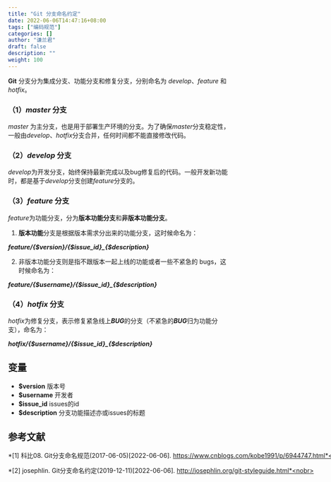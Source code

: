 ```yaml
---
title: "Git 分支命名约定"
date: 2022-06-06T14:47:16+08:00
tags: ["编码规范"]
categories: []
author: "谦兰君"
draft: false
description: ""
weight: 100
---
```


**Git** 分支分为集成分支、功能分支和修复分支，分别命名为 *develop*、*feature* 和 *hotfix*。

### （1）*master* 分支

*master* 为主分支，也是用于部署生产环境的分支。为了确保*master*分支稳定性，一般由*develop*、*hotfix*分支合并，任何时间都不能直接修改代码。

### （2）*develop* 分支

*develop*为开发分支，始终保持最新完成以及bug修复后的代码。一般开发新功能时，都是基于*develop*分支创建*feature*分支的。

### （3）*feature* 分支

*feature*为功能分支，分为**版本功能分支**和**非版本功能分支**。

1. **版本功能**分支是根据版本需求分出来的功能分支，这时候命名为：

***feature/{$version}/{$issue_id}_{$description}*** 

2. 非版本功能分支则是指不跟版本一起上线的功能或者一些不紧急的 bugs，这时候命名为：

***feature/{$username}/{$issue_id}_{$description}***

### （4）*hotfix* 分支

*hotfix*为修复分支，表示修复紧急线上***BUG***的分支（不紧急的***BUG***归为功能分支），命名为：

***hotfix/{$username}/{$issue_id}_{$description}***



## 变量

- **$version** 版本号
- **$username** 开发者
- **$issue_id** issues的id
- **$description** 分支功能描述亦或issues的标题



## 参考文献

<nobr>*[1] 科比08. Git分支命名规范(2017-06-05)\[2022-06-06]. https://www.cnblogs.com/kobe1991/p/6944747.html*</nobr>

<nobr>*[2] josephlin. Git分支命名约定(2019-12-11)\[2022-06-06]. http://josephlin.org/git-styleguide.html*<nobr>


